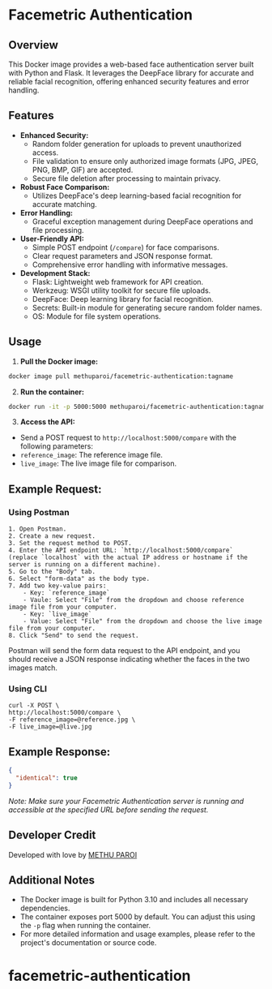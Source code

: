 # Facemetric Authentication

## Overview

This Docker image provides a web-based face authentication server built with Python and Flask. It leverages the DeepFace library for accurate and reliable facial recognition, offering enhanced security features and error handling.

## Features

- **Enhanced Security:**
  - Random folder generation for uploads to prevent unauthorized access.
  - File validation to ensure only authorized image formats (JPG, JPEG, PNG, BMP, GIF) are accepted.
  - Secure file deletion after processing to maintain privacy.
- **Robust Face Comparison:**
  - Utilizes DeepFace's deep learning-based facial recognition for accurate matching.
- **Error Handling:**
  - Graceful exception management during DeepFace operations and file processing.
- **User-Friendly API:**
  - Simple POST endpoint (`/compare`) for face comparisons.
  - Clear request parameters and JSON response format.
  - Comprehensive error handling with informative messages.
- **Development Stack:**
  - Flask: Lightweight web framework for API creation.
  - Werkzeug: WSGI utility toolkit for secure file uploads.
  - DeepFace: Deep learning library for facial recognition.
  - Secrets: Built-in module for generating secure random folder names.
  - OS: Module for file system operations.

## Usage


1. **Pull the Docker image:**

```bash
docker image pull methuparoi/facemetric-authentication:tagname
```

2. **Run the container:**

```bash
docker run -it -p 5000:5000 methuparoi/facemetric-authentication:tagname
```

3. **Access the API:**

- Send a POST request to `http://localhost:5000/compare` with the following parameters:
- `reference_image`: The reference image file.
- `live_image`: The live image file for comparison.

## Example Request:

### Using Postman

    1. Open Postman.
    2. Create a new request.
    3. Set the request method to POST.
    4. Enter the API endpoint URL: `http://localhost:5000/compare`  (replace `localhost` with the actual IP address or hostname if the   server is running on a different machine).
    5. Go to the "Body" tab.
    6. Select "form-data" as the body type.
    7. Add two key-value pairs:
        - Key: `reference_image`
        - Vaule: Select "File" from the dropdown and choose reference   image file from your computer.
        - Key: `live_image`
        - Value: Select "File" from the dropdown and choose the live image  file from your computer.
    8. Click "Send" to send the request.

Postman will send the form data request to the API endpoint, and you should receive a JSON response indicating whether the faces in the two images match.

### Using CLI

```
curl -X POST \
http://localhost:5000/compare \
-F reference_image=@reference.jpg \
-F live_image=@live.jpg
```

## Example Response:

```json
{
  "identical": true
}
```

_Note: Make sure your Facemetric Authentication server is running and accessible at the specified URL before sending the request._

## Developer Credit

Developed with love by [METHU PAROI](https://linkedin.com/in/methu-paroi)

## Additional Notes

- The Docker image is built for Python 3.10 and includes all necessary dependencies.
- The container exposes port 5000 by default. You can adjust this using the `-p` flag when running the container.
- For more detailed information and usage examples, please refer to the project's documentation or source code.
# facemetric-authentication
